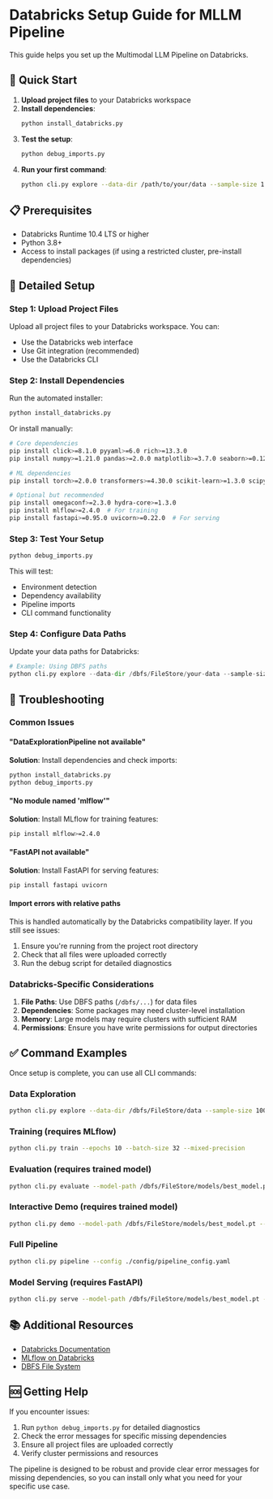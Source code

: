 # Databricks Setup Guide for MLLM Pipeline

This guide helps you set up the Multimodal LLM Pipeline on Databricks.

## 🚀 Quick Start

1. **Upload project files** to your Databricks workspace
2. **Install dependencies**:
   ```bash
   python install_databricks.py
   ```
3. **Test the setup**:
   ```bash
   python debug_imports.py
   ```
4. **Run your first command**:
   ```bash
   python cli.py explore --data-dir /path/to/your/data --sample-size 100
   ```

## 📋 Prerequisites

- Databricks Runtime 10.4 LTS or higher
- Python 3.8+
- Access to install packages (if using a restricted cluster, pre-install dependencies)

## 🔧 Detailed Setup

### Step 1: Upload Project Files

Upload all project files to your Databricks workspace. You can:
- Use the Databricks web interface
- Use Git integration (recommended)
- Use the Databricks CLI

### Step 2: Install Dependencies

Run the automated installer:

```bash
python install_databricks.py
```

Or install manually:

```bash
# Core dependencies
pip install click>=8.1.0 pyyaml>=6.0 rich>=13.3.0
pip install numpy>=1.21.0 pandas>=2.0.0 matplotlib>=3.7.0 seaborn>=0.12.0

# ML dependencies  
pip install torch>=2.0.0 transformers>=4.30.0 scikit-learn>=1.3.0 scipy>=1.10.0

# Optional but recommended
pip install omegaconf>=2.3.0 hydra-core>=1.3.0
pip install mlflow>=2.4.0  # For training
pip install fastapi>=0.95.0 uvicorn>=0.22.0  # For serving
```

### Step 3: Test Your Setup

```bash
python debug_imports.py
```

This will test:
- Environment detection
- Dependency availability  
- Pipeline imports
- CLI command functionality

### Step 4: Configure Data Paths

Update your data paths for Databricks:

```python
# Example: Using DBFS paths
python cli.py explore --data-dir /dbfs/FileStore/your-data --sample-size 1000
```

## 🐛 Troubleshooting

### Common Issues

#### "DataExplorationPipeline not available"

**Solution**: Install dependencies and check imports:
```bash
python install_databricks.py
python debug_imports.py
```

#### "No module named 'mlflow'"

**Solution**: Install MLflow for training features:
```bash
pip install mlflow>=2.4.0
```

#### "FastAPI not available"

**Solution**: Install FastAPI for serving features:
```bash
pip install fastapi uvicorn
```

#### Import errors with relative paths

This is handled automatically by the Databricks compatibility layer. If you still see issues:

1. Ensure you're running from the project root directory
2. Check that all files were uploaded correctly
3. Run the debug script for detailed diagnostics

### Databricks-Specific Considerations

1. **File Paths**: Use DBFS paths (`/dbfs/...`) for data files
2. **Dependencies**: Some packages may need cluster-level installation
3. **Memory**: Large models may require clusters with sufficient RAM
4. **Permissions**: Ensure you have write permissions for output directories

## ✅ Command Examples

Once setup is complete, you can use all CLI commands:

### Data Exploration
```bash
python cli.py explore --data-dir /dbfs/FileStore/data --sample-size 1000 --generate-report
```

### Training (requires MLflow)
```bash
python cli.py train --epochs 10 --batch-size 32 --mixed-precision
```

### Evaluation (requires trained model)
```bash
python cli.py evaluate --model-path /dbfs/FileStore/models/best_model.pt --generate-plots
```

### Interactive Demo (requires trained model)
```bash
python cli.py demo --model-path /dbfs/FileStore/models/best_model.pt --interactive
```

### Full Pipeline
```bash
python cli.py pipeline --config ./config/pipeline_config.yaml
```

### Model Serving (requires FastAPI)
```bash
python cli.py serve --model-path /dbfs/FileStore/models/best_model.pt --port 8080
```

## 📚 Additional Resources

- [Databricks Documentation](https://docs.databricks.com/)
- [MLflow on Databricks](https://docs.databricks.com/mlflow/index.html)
- [DBFS File System](https://docs.databricks.com/dbfs/index.html)

## 🆘 Getting Help

If you encounter issues:

1. Run `python debug_imports.py` for detailed diagnostics
2. Check the error messages for specific missing dependencies
3. Ensure all project files are uploaded correctly
4. Verify cluster permissions and resources

The pipeline is designed to be robust and provide clear error messages for missing dependencies, so you can install only what you need for your specific use case.